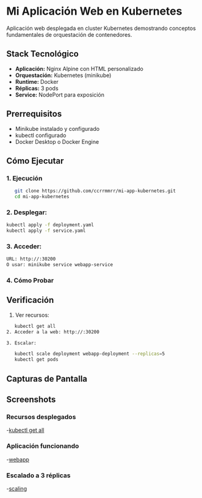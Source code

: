 # Mi Aplicación Web en Kubernetes

Aplicación web desplegada en cluster Kubernetes demostrando conceptos fundamentales de orquestación de contenedores.

## Stack Tecnológico

- **Aplicación:** Nginx Alpine con HTML personalizado
- **Orquestación:** Kubernetes (minikube)
- **Runtime:** Docker
- **Réplicas:** 3 pods
- **Service:** NodePort para exposición

## Prerrequisitos

- Minikube instalado y configurado
- kubectl configurado
- Docker Desktop o Docker Engine

## Cómo Ejecutar

### 1. Ejecución 

```bash
   git clone https://github.com/ccrrmmrr/mi-app-kubernetes.git
   cd mi-app-kubernetes
```

### 2. Desplegar:

```bash
kubectl apply -f deployment.yaml
kubectl apply -f service.yaml
```

### 3. Acceder:

```bash
URL: http://:30200
O usar: minikube service webapp-service
```

### 4. Cómo Probar

## Verificación

1. Ver recursos:
```bash
   kubectl get all
2. Acceder a la web: http://:30200

3. Escalar:

   kubectl scale deployment webapp-deployment --replicas=5
   kubectl get pods
```

## Capturas de Pantalla

## Screenshots

### Recursos desplegados
-[kubectl get all](https://github.com/ccrrmmrr/curso-docker-kubernetes-tareas/blob/main/clase6/screenshots/resources.PNG)

### Aplicación funcionando
-[webapp](https://github.com/ccrrmmrr/curso-docker-kubernetes-tareas/blob/main/clase6/screenshots/aplicacion.PNG)

### Escalado a 3 réplicas
-[scaling](https://github.com/ccrrmmrr/curso-docker-kubernetes-tareas/blob/main/clase6/screenshots/scaling.PNG)
